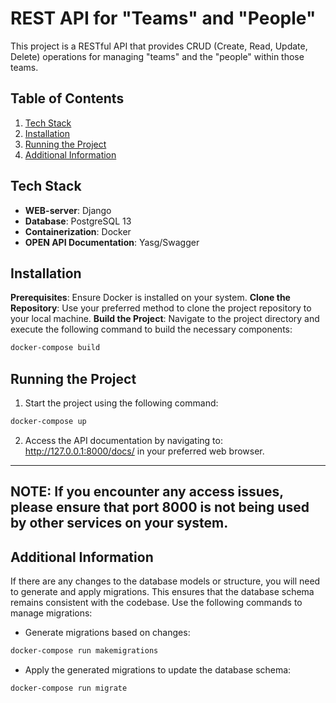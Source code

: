 
# REST API for "Teams" and "People"

This project is a RESTful API that provides CRUD (Create, Read, Update, Delete) operations for managing "teams" and the "people" within those teams.
## Table of Contents

1. [Tech Stack](#tech-stack)
2. [Installation](#installation)
3. [Running the Project](#running-the-project)
4. [Additional Information](#additional-information)
## Tech Stack

- **WEB-server**: Django
- **Database**: PostgreSQL 13
- **Containerization**: Docker
- **OPEN API Documentation**: Yasg/Swagger
## Installation

**Prerequisites**: Ensure Docker is installed on your system.
**Clone the Repository**: Use your preferred method to clone the project repository to your local machine.
**Build the Project**: Navigate to the project directory and execute the following command to build the necessary components:
```bash
docker-compose build
```
## Running the Project

1. Start the project using the following command:
```bash
docker-compose up
```
2. Access the API documentation by navigating to: http://127.0.0.1:8000/docs/ in your preferred web browser.
---
**NOTE:** If you encounter any access issues, please ensure that port 8000 is not being used by other services on your system.
---

## Additional Information

If there are any changes to the database models or structure, you will need to generate and apply migrations. This ensures that the database schema remains consistent with the codebase. Use the following commands to manage migrations:

- Generate migrations based on changes:
```bash
docker-compose run makemigrations
```
- Apply the generated migrations to update the database schema:
```bash
docker-compose run migrate